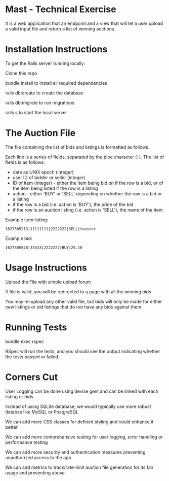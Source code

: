# Mast - Technical Exercise

It is a web application that an endpoint and a view that will let a user upload a valid input file and return a list of winning auctions.

# Installation Instructions

To get the Rails server running locally:

Clone this repo

bundle install to install all required dependencies

rails db:create to create the database

rails db:migrate to run migrations

rails s to start the local server

# The Auction File

The file containing the list of bids and listings is formatted as follows.

Each line is a series of fields, separated by the pipe character (`|`). The
list of fields is as follows:

* date as UNIX epoch (integer)
* user ID of bidder or seller (integer)
* ID of item (integer) - either the item being bid on if the row is a bid, or
  of the item being listed if the row is a listing
* action - either 'BUY' or 'SELL' depending on whether the row is a bid or a listing
* if the row is a bid (i.e. action is 'BUY'), the price of the bid
* if the row is an auction listing (i.e. action is 'SELL'), the name of the item

Example item listing:
```
1627305213|11111111|2222222|SELL|toaster
```

Example bid:
```
1627305548|33333|2222222|BUY|25.10
```


# Usage Instructions

Upload the File with simple upload forum

If file is valid, you will be redirected to a page with all the winning bids

You may re-upload any other valid file, but bids will only be made for either new listings or old listings that do not have any bids against them

# Running Tests

bundle exec rspec

RSpec will run the tests, and you should see the output indicating whether the tests passed or failed.

# Corners Cut

User Logging can be done using devise gem and can be linked with each listing or bids

Instead of using SQLite database, we would typically use more robust databse like MySQL or PostgreSQL

We can add more CSS classes for defined styling and could enhance it better

We can add more comprehensive testing for user logging, error handling or performance testing

We can add more security and authentication measures preventing unauthorized access to the app 

We can add metrics to track/rate-limit auction file generation for its fair usage and preventing abuse